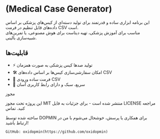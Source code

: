 # (Medical Case Generator)

این برنامه ابزاری ساده و قدرتمند برای تولید دسته‌ای از کیس‌های پزشکی بر اساس داده‌های قابل تنظیم در فرمت CSV است.  
مناسب برای آموزش پزشکی، تهیه دیتاست برای هوش مصنوعی، یا تمرین‌های شبیه‌سازی بالینی.

## قابلیت‌ها
- ⚡ تولید صدها کیس پزشکی به صورت همزمان  
- 🛠️ امکان سفارشی‌سازی کیس‌ها بر اساس داده‌های CSV  
- 🎯 فرمت ساده ورودی CSV  
- 🚀 سریع، سبک و دارای رابط کاربری آسان

مجوز

این پروژه تحت مجوز MIT منتشر شده است - برای جزئیات به فایل LICENSE مراجعه کنید.
تماس

ساخته شده توسط DOPMIN
برای همکاری یا پرسش، خوشحال می‌شوم با من در ارتباط باشید!

    GitHub: oxidopmin(https://github.com/oxidopmin)
